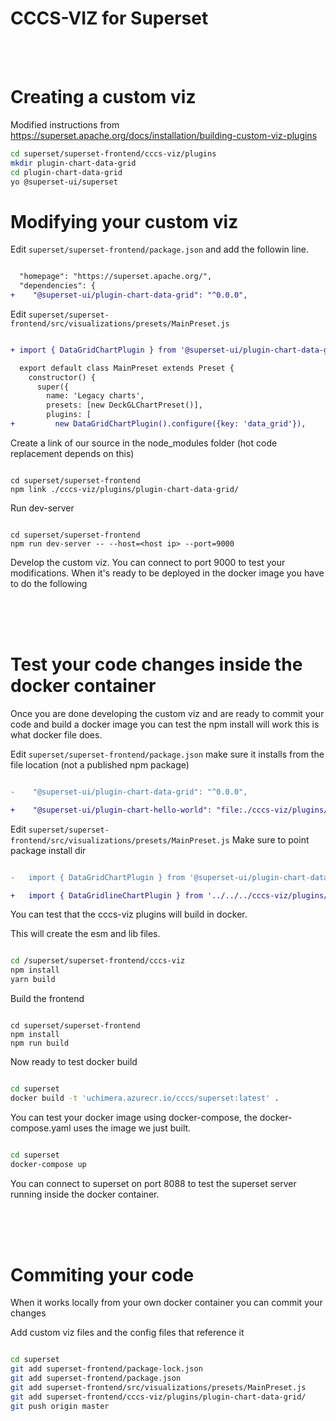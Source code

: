 <!--
Licensed to the Apache Software Foundation (ASF) under one
or more contributor license agreements.  See the NOTICE file
distributed with this work for additional information
regarding copyright ownership.  The ASF licenses this file
to you under the Apache License, Version 2.0 (the
"License"); you may not use this file except in compliance
with the License.  You may obtain a copy of the License at

  http://www.apache.org/licenses/LICENSE-2.0

Unless required by applicable law or agreed to in writing,
software distributed under the License is distributed on an
"AS IS" BASIS, WITHOUT WARRANTIES OR CONDITIONS OF ANY
KIND, either express or implied.  See the License for the
specific language governing permissions and limitations
under the License.
-->

CCCS-VIZ for Superset
=====================

<br>
<br>

Creating a custom viz
=====================

Modified instructions from
https://superset.apache.org/docs/installation/building-custom-viz-plugins

```bash
cd superset/superset-frontend/cccs-viz/plugins
mkdir plugin-chart-data-grid
cd plugin-chart-data-grid
yo @superset-ui/superset
```

Modifying your custom viz
=====================

Edit `superset/superset-frontend/package.json` and add the followin line.

```diff

  "homepage": "https://superset.apache.org/",
  "dependencies": {
+    "@superset-ui/plugin-chart-data-grid": "^0.0.0",

```

Edit `superset/superset-frontend/src/visualizations/presets/MainPreset.js`
```diff

+ import { DataGridChartPlugin } from '@superset-ui/plugin-chart-data-grid';

  export default class MainPreset extends Preset {
    constructor() {
      super({
        name: 'Legacy charts',
        presets: [new DeckGLChartPreset()],
        plugins: [
+         new DataGridChartPlugin().configure({key: 'data_grid'}),

```

Create a link of our source in the node_modules folder (hot code replacement depends on this)
```

cd superset/superset-frontend
npm link ./cccs-viz/plugins/plugin-chart-data-grid/

```

Run dev-server
```

cd superset/superset-frontend
npm run dev-server -- --host=<host ip> --port=9000

```

Develop the custom viz. You can connect to port 9000 to test your modifications. When it's ready to be deployed in the docker image you have to do the following

<br>
<br>
<br>



Test your code changes inside the docker container
==================

Once you are done developing the custom viz and are ready to commit your code and build a docker image you can test the npm install will work this is what docker file does.

Edit `superset/superset-frontend/package.json` make sure it installs from the file location (not a published npm package)

```diff

-    "@superset-ui/plugin-chart-data-grid": "^0.0.0",

+    "@superset-ui/plugin-chart-hello-world": "file:./cccs-viz/plugins/plugin-chart-data-grid",

```

Edit `superset/superset-frontend/src/visualizations/presets/MainPreset.js`
Make sure to point package install dir
```diff

-   import { DataGridChartPlugin } from '@superset-ui/plugin-chart-data-grid';

+   import { DataGridlineChartPlugin } from '../../../cccs-viz/plugins/plugin-chart-data-grid';

```

You can test that the cccs-viz plugins will build in docker.

This will create the esm and lib files.
```bash

cd /superset/superset-frontend/cccs-viz
npm install
yarn build

```
Build the frontend
```

cd superset/superset-frontend
npm install
npm run build

```

Now ready to test docker build
```bash

cd superset
docker build -t 'uchimera.azurecr.io/cccs/superset:latest' .

```

You can test your docker image using docker-compose, the docker-compose.yaml uses the image we just built.
```bash

cd superset
docker-compose up

```

You can connect to superset on port 8088 to test the superset server running inside the docker container.



<br>
<br>
<br>



Commiting your code
==================

When it works locally from your own docker container you can commit your changes

Add custom viz files and the config files that reference it
```bash

cd superset
git add superset-frontend/package-lock.json
git add superset-frontend/package.json
git add superset-frontend/src/visualizations/presets/MainPreset.js
git add superset-frontend/cccs-viz/plugins/plugin-chart-data-grid/
git push origin master

```

